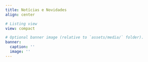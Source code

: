 ```yaml
---
title: Notícias e Novidades
align: center

# Listing view
view: compact

# Optional banner image (relative to `assets/media/` folder).
banner:
  caption: ''
  image: ''
---
```

